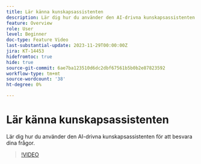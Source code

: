 ```yaml
---
title: Lär känna kunskapsassistenten
description: Lär dig hur du använder den AI-drivna kunskapsassistenten för att besvara dina frågor.
feature: Overview
role: User
level: Beginner
doc-type: Feature Video
last-substantial-update: 2023-11-29T00:00:00Z
jira: KT-14453
hidefromtoc: true
hide: true
source-git-commit: 6ae7ba123510d6dc2dbf67561b5b0b2e87823592
workflow-type: tm+mt
source-wordcount: '38'
ht-degree: 0%

---
```



# Lär känna kunskapsassistenten

Lär dig hur du använder den AI-drivna kunskapsassistenten för att besvara dina frågor.

>[!VIDEO](https://video.tv.adobe.com/v/3425807/?learn=on)
